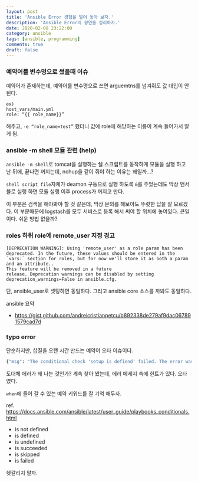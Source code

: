 ```yaml
---
layout: post
title: 'Ansible Error 경험을 털어 놓아 보자.'
description: 'Ansible Error의 향연을 정리하자.'
date: 2020-02-08 23:22:00
category: ansible
tags: [ansible, programming]
comments: true
draft: false
---
```


### 예약어를 변수명으로 썼을때 이슈

예약어가 존재하는데, 예약어를 변수명으로 쓰면 arguemtns를 넘겨줘도 값 대입이 안된다.

```
ex)
host_vars/main.yml
role: “{{ role_name}}”
```

해주고, `-e “role_name=test”` 했더니 값에 role에 해당하는 이름이 계속 들어가서 알게 됨.

### ansible -m shell 모듈 관련 (help)

`ansible -m shell`로 tomcat을 실행하는 쉘 스크립트를 동작하게 모듈을 실행 하고 난 뒤에, 끝나면 꺼지는데, nohup을 같이 줘야 하는 이유는 왜일까…?

`shell script file`자체가 deamon 구동으로 실행 하도록 `&`를 주었는데도 막상 앤서블로 실행 하면 모듈 실행 이후 process가 꺼지고 만다.

이 부분은 검색을 해야봐야 할 것 같은데, 막상 문의를 해보아도 뚜렷한 답을 잘 모르겠다. 이 부분때문에 logstash를 모두 서비스로 등록 해서 써야 할 위치에 놓여있다. 큰일이다. 쉬운 방법 없을까?

### roles 하위 role에 remote_user 지정 경고

```
[DEPRECATION WARNING]: Using 'remote_user' as a role param has been deprecated. In the future, these values should be entered in the `vars:` section for roles, but for now we'll store it as both a param and an attribute..
This feature will be removed in a future
release. Deprecation warnings can be disabled by setting deprecation_warnings=False in ansible.cfg.
```

단, ansible_user로 셋팅하면 동일하다. 그리고 ansible core 소스를 까봐도 동일하다.

ansible 요약

- https://gist.github.com/andreicristianpetcu/b892338de279af9dac067891579cad7d

### typo error

단순하지만, 삽질을 오랜 시간 만드는 예약어 오타 이슈이다.

```bash
{"msg": "The conditional check 'setup is defiend' failed. The error was: template error while templating string: no test named 'defiend
```

도대체 에러가 왜 나는 것인가? 계속 찾아 봤는데, 에러 메세지 속에 힌트가 있다.
오타였다.

`when`에 들어 갈 수 있는 예약 키워드를 잘 기억 해두자.

ref. https://docs.ansible.com/ansible/latest/user_guide/playbooks_conditionals.html

- is not defined
- is defined
- is undefined
- is succeeded
- is skipped
- is failed

헷갈리지 말자.
